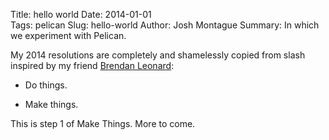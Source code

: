 Title: hello world 
Date: 2014-01-01  
Tags: pelican 
Slug: hello-world 
Author: Josh Montague 
Summary: In which we experiment with Pelican. 

My 2014 resolutions are completely and shamelessly copied from slash inspired by my friend [Brendan Leonard](http://semi-rad.com/2013/12/do-things-and-make-things-next-year):

- Do things.

- Make things.

This is step 1 of Make Things. More to come. 
